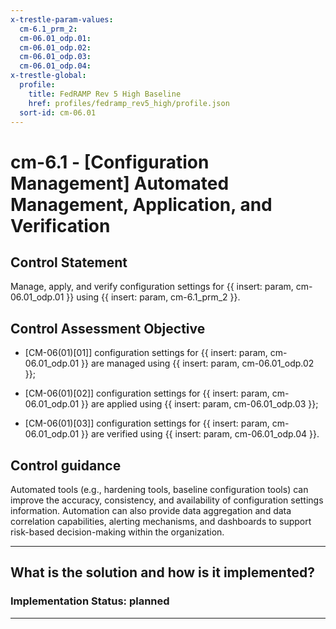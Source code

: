 ```yaml
---
x-trestle-param-values:
  cm-6.1_prm_2:
  cm-06.01_odp.01:
  cm-06.01_odp.02:
  cm-06.01_odp.03:
  cm-06.01_odp.04:
x-trestle-global:
  profile:
    title: FedRAMP Rev 5 High Baseline
    href: profiles/fedramp_rev5_high/profile.json
  sort-id: cm-06.01
---
```


# cm-6.1 - \[Configuration Management\] Automated Management, Application, and Verification

## Control Statement

Manage, apply, and verify configuration settings for {{ insert: param, cm-06.01_odp.01 }} using {{ insert: param, cm-6.1_prm_2 }}.

## Control Assessment Objective

- \[CM-06(01)[01]\] configuration settings for {{ insert: param, cm-06.01_odp.01 }} are managed using {{ insert: param, cm-06.01_odp.02 }};

- \[CM-06(01)[02]\] configuration settings for {{ insert: param, cm-06.01_odp.01 }} are applied using {{ insert: param, cm-06.01_odp.03 }};

- \[CM-06(01)[03]\] configuration settings for {{ insert: param, cm-06.01_odp.01 }} are verified using {{ insert: param, cm-06.01_odp.04 }}.

## Control guidance

Automated tools (e.g., hardening tools, baseline configuration tools) can improve the accuracy, consistency, and availability of configuration settings information. Automation can also provide data aggregation and data correlation capabilities, alerting mechanisms, and dashboards to support risk-based decision-making within the organization.

______________________________________________________________________

## What is the solution and how is it implemented?

<!-- For implementation status enter one of: implemented, partial, planned, alternative, not-applicable -->

<!-- Note that the list of rules under ### Rules: is read-only and changes will not be captured after assembly to JSON -->

<!-- Add control implementation description here for control: cm-6.1 -->

### Implementation Status: planned

______________________________________________________________________
